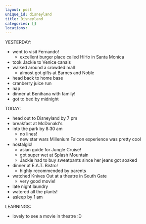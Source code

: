```yaml
---
layout: post
unique_id: disneyland
title: Disneyland
categories: []
locations: 
---
```


YESTERDAY:
* went to visit Fernando!
  * excellent burger place called HiHo in Santa Monica
* took Jackie to Venice canals
* walked around a crowded mall
  * almost got gifts at Barnes and Noble
* head back to home base
* cranberry juice run
* nap
* dinner at Benihana with family!
* got to bed by midnight

TODAY:
* head out to Disneyland by 7 pm
* breakfast at McDonald's
* into the park by 8:30 am
  * no lines!
  * new star wars Millenium Falcon experience was pretty cool
* nostalgic!
  * asian guide for Jungle Cruise!
  * got super wet at Splash Mountain
  * Jackie had to buy sweatpants since her jeans got soaked
* dinner at E.A.T. Bistro!
  * highly recommended by parents
* watched Knives Out at a theatre in South Gate
  * very good movie!
* late night laundry
* watered all the plants!
* asleep by 1 am

LEARNINGS:
* lovely to see a movie in theatre :D
